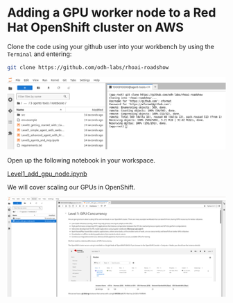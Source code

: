# Adding a GPU worker node to a Red Hat OpenShift cluster on AWS

Clone the code using your github user into your workbench by using the `Terminal` and entering:

```bash
git clone https://github.com/odh-labs/rhoai-roadshow
```

![images/clone-code.png](images/clone-code.png)

Open up the following notebook in your workspace.

<a href="https://github.com/odh-labs/rhoai-roadshow/blob/main/site/docs/6-gpuaas/notebooks/Level1_add_gpu_node.ipynb" target="_blank">Level1_add_gpu_node.ipynb</a>

We will cover scaling our GPUs in OpenShift.

![images/level1-add-gpu-node-cluster.png](images/level1-add-gpu-node-cluster.png)
